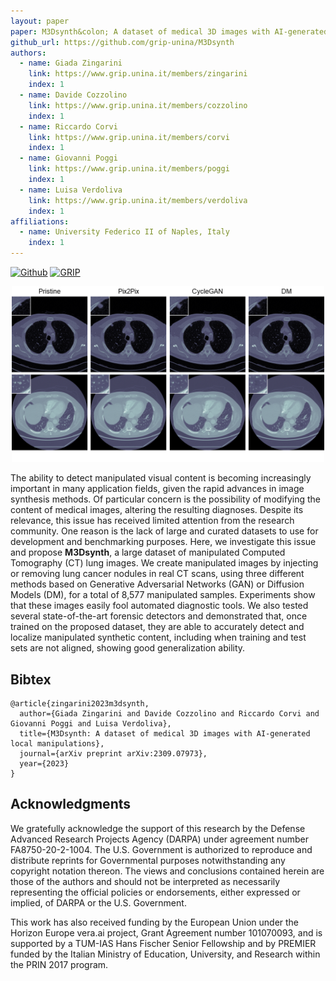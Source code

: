 ```yaml
---
layout: paper
paper: M3Dsynth&colon; A dataset of medical 3D images with AI-generated local manipulations 
github_url: https://github.com/grip-unina/M3Dsynth
authors:  
  - name: Giada Zingarini
    link: https://www.grip.unina.it/members/zingarini
    index: 1
  - name: Davide Cozzolino
    link: https://www.grip.unina.it/members/cozzolino
    index: 1
  - name: Riccardo Corvi
    link: https://www.grip.unina.it/members/corvi
    index: 1
  - name: Giovanni Poggi
    link: https://www.grip.unina.it/members/poggi
    index: 1
  - name: Luisa Verdoliva
    link: https://www.grip.unina.it/members/verdoliva
    index: 1
affiliations: 
  - name: University Federico II of Naples, Italy
    index: 1
---
```


[![Github](https://img.shields.io/badge/Github%20page-222222.svg?style=for-the-badge&logo=github)](https://github.com/grip-unina/M3Dsynth/)
[![GRIP](https://img.shields.io/badge/-GRIP-0888ef.svg?style=for-the-badge)](https://www.grip.unina.it)

<center><img src="./images.png" alt="images" width="500pt" /></center>

The ability to detect manipulated visual content is becoming increasingly important in many application fields, given the rapid advances in image synthesis methods. 
Of particular concern is the possibility of modifying the content of medical images, altering the resulting diagnoses. Despite its relevance, this issue has received limited attention from the research community. One reason is the lack of large and curated datasets to use for development and benchmarking purposes. Here, we investigate this issue and propose **M3Dsynth**, a large dataset of manipulated Computed Tomography (CT) lung images.
We create manipulated images by injecting or removing lung cancer nodules in real CT scans, 
using three different methods based on Generative Adversarial Networks (GAN) or Diffusion Models (DM), for a total of 8,577 manipulated samples. 
Experiments show that these images easily fool automated diagnostic tools. 
We also tested several state-of-the-art forensic detectors and demonstrated that, 
once trained on the proposed dataset, they are able to accurately detect and localize manipulated synthetic content,
including when training and test sets are not aligned, showing good generalization ability.

## Bibtex 

```
@article{zingarini2023m3dsynth,
  author={Giada Zingarini and Davide Cozzolino and Riccardo Corvi and Giovanni Poggi and Luisa Verdoliva},
  title={M3Dsynth: A dataset of medical 3D images with AI-generated local manipulations},   
  journal={arXiv preprint arXiv:2309.07973},
  year={2023}
}
```
  
## Acknowledgments
 
We gratefully acknowledge the support of this research by the Defense Advanced Research Projects Agency (DARPA) under agreement number FA8750-20-2-1004.
The U.S. Government is authorized to reproduce and distribute reprints for Governmental purposes notwithstanding any copyright notation thereon.
The views and conclusions contained herein are those of the authors and should not be interpreted as necessarily representing the official policies or endorsements, either expressed or implied, of DARPA or the U.S. Government.

This work has also received funding by the European Union under the Horizon Europe vera.ai project, Grant Agreement number 101070093, and is supported by a TUM-IAS Hans Fischer Senior Fellowship and by PREMIER funded by the Italian Ministry of Education, University, and Research within the PRIN 2017 program.

